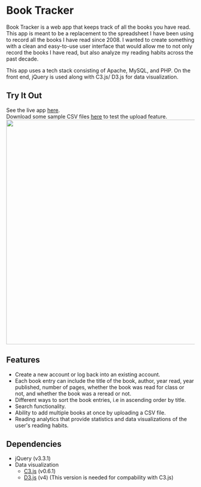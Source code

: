 # Book Tracker
Book Tracker is a web app that keeps track of all the books you have read. This app is meant to be a replacement to the spreadsheet I have been using to record all the books I have read since 2008. I wanted to create something with a clean and easy-to-use user interface that would allow me to not only record the books I have read, but also analyze my reading habits across the past decade. 

This app uses a tech stack consisting of Apache, MySQL, and PHP. On the front end, jQuery is used along with C3.js/ D3.js for data visualization.  

## Try It Out
See the live app [here](https://still-scrubland-90743.herokuapp.com/).
<br>
Download some sample CSV files [here](https://github.com/stephaniekyyip/bookTracker/tree/master/csv_files) to test the upload feature.
<br>
<img src = "https://github.com/stephaniekyyip/bookTracker/blob/master/bookTrackerScreenshot.png" width = "600px"></img>
<br>

## Features
- Create a new account or log back into an existing account.
- Each book entry can include the title of the book, author, year read, year published, number of pages, whether the book was read for class or not, and whether the book was a reread or not.
- Different ways to sort the book entries, i.e in ascending order by title.
- Search functionality.
- Ability to add multiple books at once by uploading a CSV file.
- Reading analytics that provide statistics and data visualizations of the user's reading habits.

## Dependencies
- jQuery (v3.3.1)
- Data visualization
  - [C3.js](http://c3js.org) (v0.6.1)
  - [D3.js](https://d3js.org/) (v4) (This version is needed for compability with C3.js)
